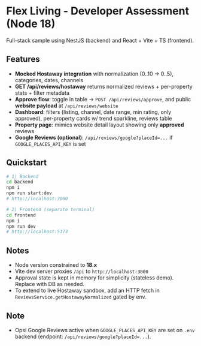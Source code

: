 
# Flex Living - Developer Assessment (Node 18)
Full-stack sample using NestJS (backend) and React + Vite + TS (frontend).

## Features
- **Mocked Hostaway integration** with normalization (0..10 → 0..5), categories, dates, channels
- **GET /api/reviews/hostaway** returns normalized reviews + per-property stats + filter metadata
- **Approve flow**: toggle in table → `POST /api/reviews/approve`, and public **website payload** at `/api/reviews/website`
- **Dashboard**: filters (listing, channel, date range, min rating, only approved), per‑property cards w/ trend sparkline, reviews table
- **Property page**: mimics website detail layout showing only **approved** reviews
- **Google Reviews (optional)**: `/api/reviews/google?placeId=...` if `GOOGLE_PLACES_API_KEY` is set

## Quickstart
```bash
# 1) Backend
cd backend
npm i
npm run start:dev
# http://localhost:3000

# 2) Frontend (separate terminal)
cd frontend
npm i
npm run dev
# http://localhost:5173
```

## Notes
- Node version constrained to **18.x**
- Vite dev server proxies `/api` to `http://localhost:3000`
- Approval state is kept in memory for simplicity (stateless demo). Replace with DB as needed.
- To extend to live Hostaway sandbox, add an HTTP fetch in `ReviewsService.getHostawayNormalized` gated by env.


## Note
- Opsi Google Reviews active  when  `GOOGLE_PLACES_API_KEY` are set on `.env` backend (endpoint: `/api/reviews/google?placeId=...`).

